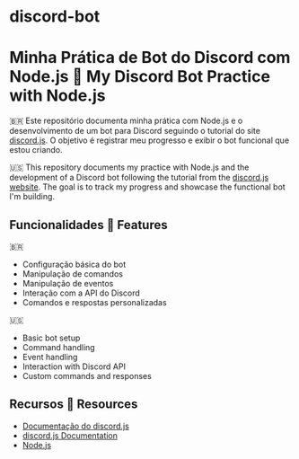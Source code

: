 # discord-bot
# Minha Prática de Bot do Discord com Node.js 🌟 My Discord Bot Practice with Node.js
🇧🇷 Este repositório documenta minha prática com Node.js e o desenvolvimento de um bot para Discord seguindo o tutorial do site [discord.js](https://discord.js.org/). O objetivo é registrar meu progresso e exibir o bot funcional que estou criando.

🇺🇸 This repository documents my practice with Node.js and the development of a Discord bot following the tutorial from the [discord.js website](https://discord.js.org/). The goal is to track my progress and showcase the functional bot I'm building.

## Funcionalidades 🌟 Features

🇧🇷 
- Configuração básica do bot
- Manipulação de comandos
- Manipulação de eventos
- Interação com a API do Discord
- Comandos e respostas personalizadas

🇺🇸 
- Basic bot setup
- Command handling
- Event handling
- Interaction with Discord API
- Custom commands and responses

## Recursos 🌟 Resources

- [Documentação do discord.js](https://discord.js.org/#/docs/main/stable/general/welcome)
- [discord.js Documentation](https://discord.js.org/#/docs/main/stable/general/welcome)
- [Node.js](https://nodejs.org/)
